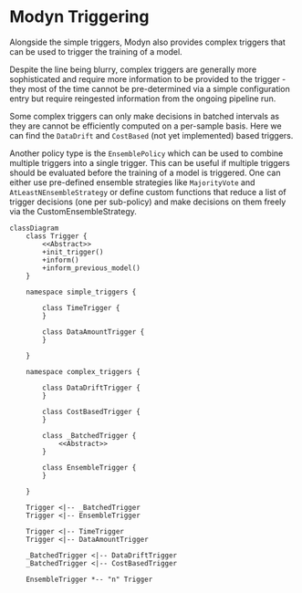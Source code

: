 # Modyn Triggering

Alongside the simple triggers, Modyn also provides complex triggers that can be used to trigger the training of a model. 

Despite the line being blurry, complex triggers are generally more sophisticated and require more information to be provided to the trigger - they most of the time cannot be pre-determined via a simple configuration entry but require
reingested information from the ongoing pipeline run.

Some complex triggers can only make decisions in batched intervals as they are cannot be efficiently computed
on a per-sample basis. Here we can find the `DataDrift` and `CostBased` (not yet implemented) based triggers.

Another policy type is the `EnsemblePolicy` which can be used to combine multiple triggers into a single trigger. This can be useful if multiple triggers should be evaluated before the training of a model is triggered.
One can either use pre-defined ensemble strategies like `MajorityVote` and `AtLeastNEnsembleStrategy` or define custom functions that reduce a list of trigger decisions (one per sub-policy) and make decisions on them freely via the  CustomEnsembleStrategy.

```mermaid
classDiagram
    class Trigger {
        <<Abstract>>
        +init_trigger()
        +inform()
        +inform_previous_model()
    }

    namespace simple_triggers {

        class TimeTrigger {
        }

        class DataAmountTrigger {
        }

    }

    namespace complex_triggers {

        class DataDriftTrigger {
        }

        class CostBasedTrigger {
        }

        class _BatchedTrigger {
            <<Abstract>>
        }

        class EnsembleTrigger {
        }

    }

    Trigger <|-- _BatchedTrigger
    Trigger <|-- EnsembleTrigger

    Trigger <|-- TimeTrigger
    Trigger <|-- DataAmountTrigger
    
    _BatchedTrigger <|-- DataDriftTrigger
    _BatchedTrigger <|-- CostBasedTrigger

    EnsembleTrigger *-- "n" Trigger
```
